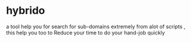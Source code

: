# hybrido
a tool help you for search for sub-domains extremely from alot of scripts , this help you too to Reduce your time to do your hand-job quickly
